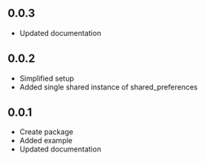 ## 0.0.3
- Updated documentation

## 0.0.2

- Simplified setup
- Added single shared instance of shared_preferences

## 0.0.1

- Create package
- Added example
- Updated documentation

